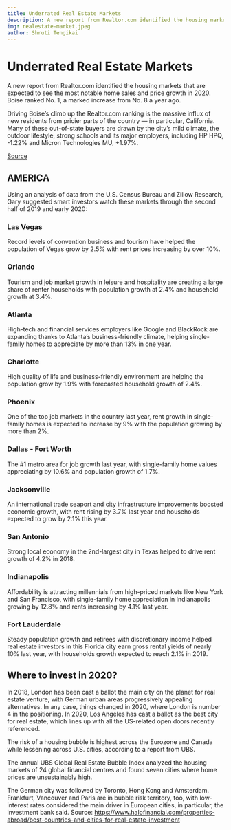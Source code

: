 ```yaml
---
title: Underrated Real Estate Markets
description: A new report from Realtor.com identified the housing markets that are expected to see the most notable home sales and price growth in 2020. Boise ranked No. 1, a marked increase from No. 8 a year ago. 
img: realestate-market.jpeg
author: Shruti Tengikai
---
```


# Underrated Real Estate Markets

A new report from Realtor.com identified the housing markets that are expected to see the most notable home sales and price growth in 2020. Boise ranked No. 1, a marked increase from No. 8 a year ago.

Driving Boise’s climb up the Realtor.com ranking is the massive influx of new residents from pricier parts of the country — in particular, California. Many of these out-of-state buyers are drawn by the city’s mild climate, the outdoor lifestyle, strong schools and its major employers, including HP HPQ, -1.22%  and Micron Technologies MU, +1.97%.

[Source](https://www.marketwatch.com/story/the-hottest-housing-markets-of-2020-are-far-from-the-coasts-2019-12-12)

## AMERICA

Using an analysis of data from the U.S. Census Bureau and Zillow Research, Gary suggested smart investors watch these markets through the second half of 2019 and early 2020:

### Las Vegas
Record levels of convention business and tourism have helped the population of Vegas grow by 2.5% with rent prices increasing by over 10%.
### Orlando
Tourism and job market growth in leisure and hospitality are creating a large share of renter households with population growth at 2.4% and household growth at 3.4%.
### Atlanta
High-tech and financial services employers like Google and BlackRock are expanding thanks to Atlanta’s business-friendly climate, helping single-family homes to appreciate by more than 13% in one year.
### Charlotte
High quality of life and business-friendly environment are helping the population grow by 1.9% with forecasted household growth of 2.4%.
### Phoenix
One of the top job markets in the country last year, rent growth in single-family homes is expected to increase by 9% with the population growing by more than 2%.
### Dallas - Fort Worth
The #1 metro area for job growth last year, with single-family home values appreciating by 10.6% and population growth of 1.7%.
### Jacksonville
An international trade seaport and city infrastructure improvements boosted economic growth, with rent rising by 3.7% last year and households expected to grow by 2.1% this year.
### San Antonio
Strong local economy in the 2nd-largest city in Texas helped to drive rent growth of 4.2% in 2018.
### Indianapolis
Affordability is attracting millennials from high-priced markets like New York and San Francisco, with single-family home appreciation in Indianapolis growing by 12.8% and rents increasing by 4.1% last year.
### Fort Lauderdale
Steady population growth and retirees with discretionary income helped real estate investors in this Florida city earn gross rental yields of nearly 10% last year, with households growth expected to reach 2.1% in 2019. 

## Where to invest in 2020?

In 2018, London has been cast a ballot the main city on the planet for real estate venture, with German urban areas progressively appealing alternatives. In any case, things changed in 2020, where London is number 4 in the positioning. In 2020, Los Angeles has cast a ballot as the best city for real estate, which lines up with all the US-related open doors recently referenced.

The risk of a housing bubble is highest across the Eurozone and Canada while lessening across U.S. cities, according to a report from UBS.

The annual UBS Global Real Estate Bubble Index analyzed the housing markets of 24 global financial centres and found seven cities where home prices are unsustainably high.

The German city was followed by Toronto, Hong Kong and Amsterdam. Frankfurt, Vancouver and Paris are in bubble risk territory, too, with low-interest rates considered the main driver in European cities, in particular, the investment bank said. Source: https://www.halofinancial.com/properties-abroad/best-countries-and-cities-for-real-estate-investment